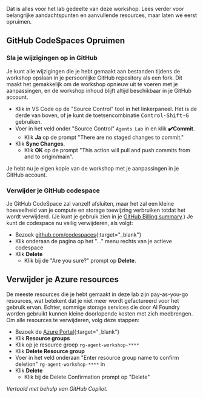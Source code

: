 Dat is alles voor het lab gedeelte van deze workshop. Lees verder voor belangrijke aandachtspunten en aanvullende resources, maar laten we eerst opruimen.

## GitHub CodeSpaces Opruimen

### Sla je wijzigingen op in GitHub

Je kunt alle wijzigingen die je hebt gemaakt aan bestanden tijdens de workshop opslaan in je persoonlijke GitHub repository als een fork. Dit maakt het gemakkelijk om de workshop opnieuw uit te voeren met je aanpassingen, en de workshop inhoud blijft altijd beschikbaar in je GitHub account.

* Klik in VS Code op de "Source Control" tool in het linkerpaneel. Het is de derde van boven, of je kunt de toetsencombinatie <kbd>Control-Shift-G</kbd> gebruiken.
* Voer in het veld onder "Source Control" `Agents Lab` in en klik **✔️Commit**.
  * Klik **Ja** op de prompt "There are no staged changes to commit."
* Klik **Sync Changes**.
  * Klik **OK** op de prompt "This action will pull and push commits from and to origin/main".

Je hebt nu je eigen kopie van de workshop met je aanpassingen in je GitHub account.

### Verwijder je GitHub codespace

Je GitHub CodeSpace zal vanzelf afsluiten, maar het zal een kleine hoeveelheid van je compute en storage toewijzing verbruiken totdat het wordt verwijderd. (Je kunt je gebruik zien in je [GitHub Billing summary](https://github.com/settings/billing/summary).) Je kunt de codespace nu veilig verwijderen, als volgt:

* Bezoek [github.com/codespaces](https://github.com/codespaces){:target="_blank"}
* Klik onderaan de pagina op het "..." menu rechts van je actieve codespace
* Klik **Delete**
  * Klik bij de "Are you sure?" prompt op **Delete**.

## Verwijder je Azure resources

De meeste resources die je hebt gemaakt in deze lab zijn pay-as-you-go resources, wat betekent dat je niet meer wordt gefactureerd voor het gebruik ervan. Echter, sommige storage services die door AI Foundry worden gebruikt kunnen kleine doorlopende kosten met zich meebrengen. Om alle resources te verwijderen, volg deze stappen:

* Bezoek de [Azure Portal](https://portal.azure.com){:target="_blank"}
* Klik **Resource groups**
* Klik op je resource groep `rg-agent-workshop-****`
* Klik **Delete Resource group**
* Voer in het veld onderaan "Enter resource group name to confirm deletion" `rg-agent-workshop-****` in
* Klik **Delete**
  * Klik bij de Delete Confirmation prompt op "Delete"

*Vertaald met behulp van GitHub Copilot.*
